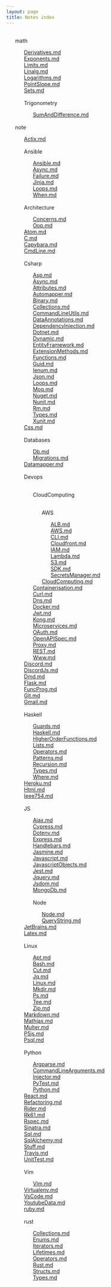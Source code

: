 ```yaml
---
layout: page
title: Notes index
---
```

<ul><br><l>math</l><ul><l><a href="/math/Derivatives">Derivatives.md</a></l><br><l><a href="/math/Exponents">Exponents.md</a></l><br><l><a href="/math/Limits">Limits.md</a></l><br><l><a href="/math/Linalg">Linalg.md</a></l><br><l><a href="/math/Logarithms">Logarithms.md</a></l><br><l><a href="/math/PointSlope">PointSlope.md</a></l><br><l><a href="/math/Sets">Sets.md</a></l><br><br><l>Trigonometry</l><ul><l><a href="/math/Trigonometry/SumAndDifference">SumAndDifference.md</a></l><br></ul></ul><br><l>note</l><ul><l><a href="/note/Actix">Actix.md</a></l><br><br><l>Ansible</l><ul><l><a href="/note/Ansible/Ansible">Ansible.md</a></l><br><l><a href="/note/Ansible/Async">Async.md</a></l><br><l><a href="/note/Ansible/Failure">Failure.md</a></l><br><l><a href="/note/Ansible/Jinja">Jinja.md</a></l><br><l><a href="/note/Ansible/Loops">Loops.md</a></l><br><l><a href="/note/Ansible/When">When.md</a></l><br></ul><br><l>Architecture</l><ul><l><a href="/note/Architecture/Concerns">Concerns.md</a></l><br><l><a href="/note/Architecture/Oop">Oop.md</a></l><br></ul><l><a href="/note/Atom">Atom.md</a></l><br><l><a href="/note/C">C.md</a></l><br><l><a href="/note/Capybara">Capybara.md</a></l><br><l><a href="/note/CmdLine">CmdLine.md</a></l><br><br><l>Csharp</l><ul><l><a href="/note/Csharp/Asp">Asp.md</a></l><br><l><a href="/note/Csharp/Async">Async.md</a></l><br><l><a href="/note/Csharp/Attributes">Attributes.md</a></l><br><l><a href="/note/Csharp/Automapper">Automapper.md</a></l><br><l><a href="/note/Csharp/Binary">Binary.md</a></l><br><l><a href="/note/Csharp/Collections">Collections.md</a></l><br><l><a href="/note/Csharp/CommandLineUtils">CommandLineUtils.md</a></l><br><l><a href="/note/Csharp/DataAnnotations">DataAnnotations.md</a></l><br><l><a href="/note/Csharp/DependencyInjection">DependencyInjection.md</a></l><br><l><a href="/note/Csharp/Dotnet">Dotnet.md</a></l><br><l><a href="/note/Csharp/Dynamic">Dynamic.md</a></l><br><l><a href="/note/Csharp/EntityFramework">EntityFramework.md</a></l><br><l><a href="/note/Csharp/ExtensionMethods">ExtensionMethods.md</a></l><br><l><a href="/note/Csharp/Functions">Functions.md</a></l><br><l><a href="/note/Csharp/Guid">Guid.md</a></l><br><l><a href="/note/Csharp/Ienum">Ienum.md</a></l><br><l><a href="/note/Csharp/Json">Json.md</a></l><br><l><a href="/note/Csharp/Loops">Loops.md</a></l><br><l><a href="/note/Csharp/Moq">Moq.md</a></l><br><l><a href="/note/Csharp/Nuget">Nuget.md</a></l><br><l><a href="/note/Csharp/Nunit">Nunit.md</a></l><br><l><a href="/note/Csharp/Rm">Rm.md</a></l><br><l><a href="/note/Csharp/Types">Types.md</a></l><br><l><a href="/note/Csharp/Xunit">Xunit.md</a></l><br></ul><l><a href="/note/Css">Css.md</a></l><br><br><l>Databases</l><ul><l><a href="/note/Databases/Db">Db.md</a></l><br><l><a href="/note/Databases/Migrations">Migrations.md</a></l><br></ul><l><a href="/note/Datamapper">Datamapper.md</a></l><br><br><l>Devops</l><ul><br><l>CloudComputing</l><ul><br><l>AWS</l><ul><l><a href="/note/Devops/CloudComputing/AWS/ALB">ALB.md</a></l><br><l><a href="/note/Devops/CloudComputing/AWS/AWS">AWS.md</a></l><br><l><a href="/note/Devops/CloudComputing/AWS/CLI">CLI.md</a></l><br><l><a href="/note/Devops/CloudComputing/AWS/Cloudfront">Cloudfront.md</a></l><br><l><a href="/note/Devops/CloudComputing/AWS/IAM">IAM.md</a></l><br><l><a href="/note/Devops/CloudComputing/AWS/Lambda">Lambda.md</a></l><br><l><a href="/note/Devops/CloudComputing/AWS/S3">S3.md</a></l><br><l><a href="/note/Devops/CloudComputing/AWS/SDK">SDK.md</a></l><br><l><a href="/note/Devops/CloudComputing/AWS/SecretsManager">SecretsManager.md</a></l><br></ul><l><a href="/note/Devops/CloudComputing/CloudComputing">CloudComputing.md</a></l><br></ul><l><a href="/note/Devops/Containerisation">Containerisation.md</a></l><br><l><a href="/note/Devops/Curl">Curl.md</a></l><br><l><a href="/note/Devops/Dns">Dns.md</a></l><br><l><a href="/note/Devops/Docker">Docker.md</a></l><br><l><a href="/note/Devops/Jwt">Jwt.md</a></l><br><l><a href="/note/Devops/Kong">Kong.md</a></l><br><l><a href="/note/Devops/Microservices">Microservices.md</a></l><br><l><a href="/note/Devops/OAuth">OAuth.md</a></l><br><l><a href="/note/Devops/OpenAPISpec">OpenAPISpec.md</a></l><br><l><a href="/note/Devops/Proxy">Proxy.md</a></l><br><l><a href="/note/Devops/REST">REST.md</a></l><br><l><a href="/note/Devops/Www">Www.md</a></l><br></ul><l><a href="/note/Discord">Discord.md</a></l><br><l><a href="/note/DiscordJs">DiscordJs.md</a></l><br><l><a href="/note/Dmd">Dmd.md</a></l><br><l><a href="/note/Flask">Flask.md</a></l><br><l><a href="/note/FuncProg">FuncProg.md</a></l><br><l><a href="/note/Git">Git.md</a></l><br><l><a href="/note/Gmail">Gmail.md</a></l><br><br><l>Haskell</l><ul><l><a href="/note/Haskell/Guards">Guards.md</a></l><br><l><a href="/note/Haskell/Haskell">Haskell.md</a></l><br><l><a href="/note/Haskell/HigherOrderFunctions">HigherOrderFunctions.md</a></l><br><l><a href="/note/Haskell/Lists">Lists.md</a></l><br><l><a href="/note/Haskell/Operators">Operators.md</a></l><br><l><a href="/note/Haskell/Patterns">Patterns.md</a></l><br><l><a href="/note/Haskell/Recursion">Recursion.md</a></l><br><l><a href="/note/Haskell/Types">Types.md</a></l><br><l><a href="/note/Haskell/Where">Where.md</a></l><br></ul><l><a href="/note/Heroku">Heroku.md</a></l><br><l><a href="/note/Html">Html.md</a></l><br><l><a href="/note/Ieee754">Ieee754.md</a></l><br><br><l>JS</l><ul><l><a href="/note/JS/Ajax">Ajax.md</a></l><br><l><a href="/note/JS/Cypress">Cypress.md</a></l><br><l><a href="/note/JS/Dotenv">Dotenv.md</a></l><br><l><a href="/note/JS/Express">Express.md</a></l><br><l><a href="/note/JS/Handlebars">Handlebars.md</a></l><br><l><a href="/note/JS/Jasmine">Jasmine.md</a></l><br><l><a href="/note/JS/Javascript">Javascript.md</a></l><br><l><a href="/note/JS/JavascriptObjects">JavascriptObjects.md</a></l><br><l><a href="/note/JS/Jest">Jest.md</a></l><br><l><a href="/note/JS/Jquery">Jquery.md</a></l><br><l><a href="/note/JS/Jsdom">Jsdom.md</a></l><br><l><a href="/note/JS/MongoDb">MongoDb.md</a></l><br><br><l>Node</l><ul><l><a href="/note/JS/Node/Node">Node.md</a></l><br><l><a href="/note/JS/Node/QueryString">QueryString.md</a></l><br></ul></ul><l><a href="/note/JetBrains">JetBrains.md</a></l><br><l><a href="/note/Latex">Latex.md</a></l><br><br><l>Linux</l><ul><l><a href="/note/Linux/Apt">Apt.md</a></l><br><l><a href="/note/Linux/Bash">Bash.md</a></l><br><l><a href="/note/Linux/Cut">Cut.md</a></l><br><l><a href="/note/Linux/Jq">Jq.md</a></l><br><l><a href="/note/Linux/Linux">Linux.md</a></l><br><l><a href="/note/Linux/Mkdir">Mkdir.md</a></l><br><l><a href="/note/Linux/Ps">Ps.md</a></l><br><l><a href="/note/Linux/Tee">Tee.md</a></l><br><l><a href="/note/Linux/Zip">Zip.md</a></l><br></ul><l><a href="/note/Markdown">Markdown.md</a></l><br><l><a href="/note/Mathjax">Mathjax.md</a></l><br><l><a href="/note/Multer">Multer.md</a></l><br><l><a href="/note/P5js">P5js.md</a></l><br><l><a href="/note/Psql">Psql.md</a></l><br><br><l>Python</l><ul><l><a href="/note/Python/Argparse">Argparse.md</a></l><br><l><a href="/note/Python/CommandLineArguments">CommandLineArguments.md</a></l><br><l><a href="/note/Python/Injector">Injector.md</a></l><br><l><a href="/note/Python/PyTest">PyTest.md</a></l><br><l><a href="/note/Python/Python">Python.md</a></l><br></ul><l><a href="/note/React">React.md</a></l><br><l><a href="/note/Refactoring">Refactoring.md</a></l><br><l><a href="/note/Rider">Rider.md</a></l><br><l><a href="/note/Rk61">Rk61.md</a></l><br><l><a href="/note/Rspec">Rspec.md</a></l><br><l><a href="/note/Sinatra">Sinatra.md</a></l><br><l><a href="/note/Sql">Sql.md</a></l><br><l><a href="/note/SqlAlchemy">SqlAlchemy.md</a></l><br><l><a href="/note/Stuff">Stuff.md</a></l><br><l><a href="/note/Travis">Travis.md</a></l><br><l><a href="/note/UnitTest">UnitTest.md</a></l><br><br><l>Vim</l><ul><l><a href="/note/Vim/Vim">Vim.md</a></l><br></ul><l><a href="/note/Virtualenv">Virtualenv.md</a></l><br><l><a href="/note/VsCode">VsCode.md</a></l><br><l><a href="/note/YoutubeData">YoutubeData.md</a></l><br><l><a href="/note/ruby">ruby.md</a></l><br><br><l>rust</l><ul><l><a href="/note/rust/Collections">Collections.md</a></l><br><l><a href="/note/rust/Enums">Enums.md</a></l><br><l><a href="/note/rust/Iterators">Iterators.md</a></l><br><l><a href="/note/rust/Lifetimes">Lifetimes.md</a></l><br><l><a href="/note/rust/Operators">Operators.md</a></l><br><l><a href="/note/rust/Rust">Rust.md</a></l><br><l><a href="/note/rust/Structs">Structs.md</a></l><br><l><a href="/note/rust/Types">Types.md</a></l><br></ul></ul></ul>